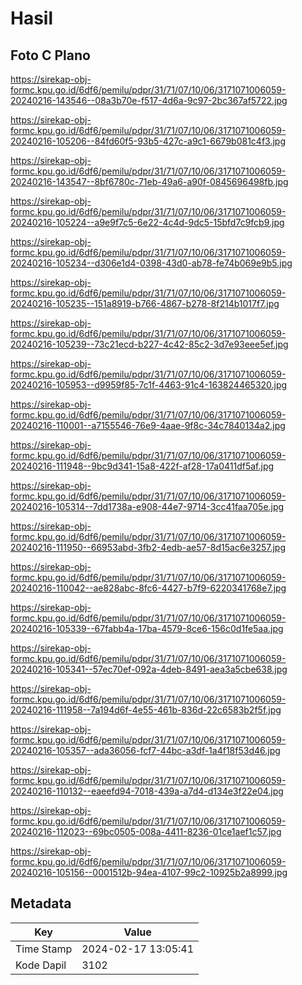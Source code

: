 # Hasil

## Foto C Plano

https://sirekap-obj-formc.kpu.go.id/6df6/pemilu/pdpr/31/71/07/10/06/3171071006059-20240216-143546--08a3b70e-f517-4d6a-9c97-2bc367af5722.jpg

https://sirekap-obj-formc.kpu.go.id/6df6/pemilu/pdpr/31/71/07/10/06/3171071006059-20240216-105206--84fd60f5-93b5-427c-a9c1-6679b081c4f3.jpg

https://sirekap-obj-formc.kpu.go.id/6df6/pemilu/pdpr/31/71/07/10/06/3171071006059-20240216-143547--8bf6780c-71eb-49a6-a90f-0845696498fb.jpg

https://sirekap-obj-formc.kpu.go.id/6df6/pemilu/pdpr/31/71/07/10/06/3171071006059-20240216-105224--a9e9f7c5-6e22-4c4d-9dc5-15bfd7c9fcb9.jpg

https://sirekap-obj-formc.kpu.go.id/6df6/pemilu/pdpr/31/71/07/10/06/3171071006059-20240216-105234--d306e1d4-0398-43d0-ab78-fe74b069e9b5.jpg

https://sirekap-obj-formc.kpu.go.id/6df6/pemilu/pdpr/31/71/07/10/06/3171071006059-20240216-105235--151a8919-b766-4867-b278-8f214b1017f7.jpg

https://sirekap-obj-formc.kpu.go.id/6df6/pemilu/pdpr/31/71/07/10/06/3171071006059-20240216-105239--73c21ecd-b227-4c42-85c2-3d7e93eee5ef.jpg

https://sirekap-obj-formc.kpu.go.id/6df6/pemilu/pdpr/31/71/07/10/06/3171071006059-20240216-105953--d9959f85-7c1f-4463-91c4-163824465320.jpg

https://sirekap-obj-formc.kpu.go.id/6df6/pemilu/pdpr/31/71/07/10/06/3171071006059-20240216-110001--a7155546-76e9-4aae-9f8c-34c7840134a2.jpg

https://sirekap-obj-formc.kpu.go.id/6df6/pemilu/pdpr/31/71/07/10/06/3171071006059-20240216-111948--9bc9d341-15a8-422f-af28-17a0411df5af.jpg

https://sirekap-obj-formc.kpu.go.id/6df6/pemilu/pdpr/31/71/07/10/06/3171071006059-20240216-105314--7dd1738a-e908-44e7-9714-3cc41faa705e.jpg

https://sirekap-obj-formc.kpu.go.id/6df6/pemilu/pdpr/31/71/07/10/06/3171071006059-20240216-111950--66953abd-3fb2-4edb-ae57-8d15ac6e3257.jpg

https://sirekap-obj-formc.kpu.go.id/6df6/pemilu/pdpr/31/71/07/10/06/3171071006059-20240216-110042--ae828abc-8fc6-4427-b7f9-6220341768e7.jpg

https://sirekap-obj-formc.kpu.go.id/6df6/pemilu/pdpr/31/71/07/10/06/3171071006059-20240216-105339--67fabb4a-17ba-4579-8ce6-156c0d1fe5aa.jpg

https://sirekap-obj-formc.kpu.go.id/6df6/pemilu/pdpr/31/71/07/10/06/3171071006059-20240216-105341--57ec70ef-092a-4deb-8491-aea3a5cbe638.jpg

https://sirekap-obj-formc.kpu.go.id/6df6/pemilu/pdpr/31/71/07/10/06/3171071006059-20240216-111958--7a194d6f-4e55-461b-836d-22c6583b2f5f.jpg

https://sirekap-obj-formc.kpu.go.id/6df6/pemilu/pdpr/31/71/07/10/06/3171071006059-20240216-105357--ada36056-fcf7-44bc-a3df-1a4f18f53d46.jpg

https://sirekap-obj-formc.kpu.go.id/6df6/pemilu/pdpr/31/71/07/10/06/3171071006059-20240216-110132--eaeefd94-7018-439a-a7d4-d134e3f22e04.jpg

https://sirekap-obj-formc.kpu.go.id/6df6/pemilu/pdpr/31/71/07/10/06/3171071006059-20240216-112023--69bc0505-008a-4411-8236-01ce1aef1c57.jpg

https://sirekap-obj-formc.kpu.go.id/6df6/pemilu/pdpr/31/71/07/10/06/3171071006059-20240216-105156--0001512b-94ea-4107-99c2-10925b2a8999.jpg


## Metadata

| Key        | Value               |
| ---------- | ------------------- |
| Time Stamp | 2024-02-17 13:05:41 |
| Kode Dapil | 3102                |



